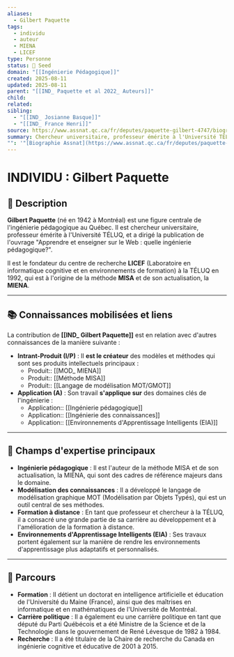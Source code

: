 ```yaml
---
aliases:
  - Gilbert Paquette
tags:
  - individu
  - auteur
  - MIENA
  - LICEF
type: Personne
status: 🌱 Seed
domain: "[[Ingénierie Pédagogique]]"
created: 2025-08-11
updated: 2025-08-11
parent: "[[IND_ Paquette et al 2022_ Auteurs]]"
child: 
related: 
sibling:
  - "[[IND_ Josianne Basque]]"
  - "[[IND_ France Henri]]"
source: https://www.assnat.qc.ca/fr/deputes/paquette-gilbert-4747/biographie.html 
summary: Chercheur universitaire, professeur émérite à l'Université TÉLUQ, et l'un des pionniers de l'ingénierie pédagogique et de la modélisation des connaissances au Québec.
"": '"[Biographie Assnat](https://www.assnat.qc.ca/fr/deputes/paquette-gilbert-4747/biographie.html), [Page TÉLUQ](https://www.teluq.ca/siteweb/univ/gpaquett.html)"'
---
```


# INDIVIDU : Gilbert Paquette

## 📌 Description
**Gilbert Paquette** (né en 1942 à Montréal) est une figure centrale de l'ingénierie pédagogique au Québec. Il est chercheur universitaire, professeur émérite à l'Université TÉLUQ, et a dirigé la publication de l'ouvrage "Apprendre et enseigner sur le Web : quelle ingénierie pédagogique?".

Il est le fondateur du centre de recherche **LICEF** (Laboratoire en informatique cognitive et en environnements de formation) à la TÉLUQ en 1992, qui est à l'origine de la méthode **MISA** et de son actualisation, la **MIENA**.

---
## 📚 Connaissances mobilisées et liens
La contribution de **[[IND_ Gilbert Paquette]]** est en relation avec d'autres connaissances de la manière suivante :

- **Intrant-Produit (I/P)** : Il **est le créateur** des modèles et méthodes qui sont ses produits intellectuels principaux :
    - Produit:: [[MOD_ MIENA]]
    - Produit:: [[Méthode MISA]]
    - Produit:: [[Langage de modélisation MOT/GMOT]]
- **Application (A)** : Son travail **s'applique sur** des domaines clés de l'ingénierie :
    - Application:: [[Ingénierie pédagogique]]
    - Application:: [[Ingénierie des connaissances]]
    - Application:: [[Environnements d'Apprentissage Intelligents (EIA)]]

---
## 🔄 Champs d'expertise principaux

- **Ingénierie pédagogique** : Il est l'auteur de la méthode MISA et de son actualisation, la MIENA, qui sont des cadres de référence majeurs dans le domaine.
- **Modélisation des connaissances** : Il a développé le langage de modélisation graphique MOT (Modélisation par Objets Typés), qui est un outil central de ses méthodes.
- **Formation à distance** : En tant que professeur et chercheur à la TÉLUQ, il a consacré une grande partie de sa carrière au développement et à l'amélioration de la formation à distance.
- **Environnements d'Apprentissage Intelligents (EIA)** : Ses travaux portent également sur la manière de rendre les environnements d'apprentissage plus adaptatifs et personnalisés.

---
## 🔎 Parcours

- **Formation** : Il détient un doctorat en intelligence artificielle et éducation de l'Université du Maine (France), ainsi que des maîtrises en informatique et en mathématiques de l'Université de Montréal.
- **Carrière politique** : Il a également eu une carrière politique en tant que député du Parti Québécois et a été Ministre de la Science et de la Technologie dans le gouvernement de René Lévesque de 1982 à 1984.
- **Recherche** : Il a été titulaire de la Chaire de recherche du Canada en ingénierie cognitive et éducative de 2001 à 2015.